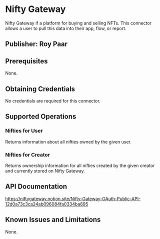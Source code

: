 # Nifty Gateway
Nifty Gateway if a platform for buying and selling NFTs.  This connector allows a user to pull this data into their app, flow, or report.

## Publisher: Roy Paar

## Prerequisites
None.

## Obtaining Credentials
No credentials are required for this connector.

## Supported Operations
### Nifties for User
Returns information about all nifties owned by the given user.

### Nifties for Creator
Returns ownership information for all nifties created by the given creator and currently stored on Nifty Gateway.

## API Documentation
https://niftygateway.notion.site/Nifty-Gateway-OAuth-Public-API-12d0a73c3ca24ab096084fa0334ba895

## Known Issues and Limitations
None.

